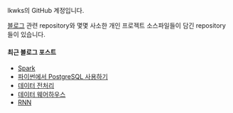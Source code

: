 lkwks의 GitHub 계정입니다.

[블로그](https://lkwks.github.io) 관련 repository와 몇몇 사소한 개인 프로젝트 소스파일들이 담긴 repository들이 있습니다.


#### 최근 블로그 포스트
<!-- BLOG-POST-LIST:START -->
- [Spark](https://lkwks.github.io/db/2022/03/17/Spark.html)
- [파이썬에서 PostgreSQL 사용하기](https://lkwks.github.io/db/2022/03/10/%ED%8C%8C%EC%9D%B4%EC%8D%AC%EC%97%90%EC%84%9C-postgresql.html)
- [데이터 전처리](https://lkwks.github.io/ai/2022/03/08/%EB%8D%B0%EC%9D%B4%ED%84%B0-%EC%A0%84%EC%B2%98%EB%A6%AC.html)
- [데이터 웨어하우스](https://lkwks.github.io/db/2022/03/07/%EB%8D%B0%EC%9D%B4%ED%84%B0-%EC%9B%A8%EC%96%B4%ED%95%98%EC%9A%B0%EC%8A%A4.html)
- [RNN](https://lkwks.github.io/ai/2022/02/28/rnn.html)
<!-- BLOG-POST-LIST:END -->
  
<!--![Top Langs](https://github-readme-stats.vercel.app/api/top-langs/?username=lkwks)-->
